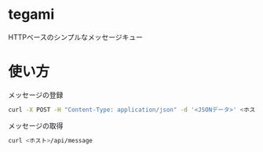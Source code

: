 # tegami

HTTPベースのシンプルなメッセージキュー

# 使い方

メッセージの登録

```bash
curl -X POST -H "Content-Type: application/json" -d '<JSONデータ>' <ホスト>/api/message
```

メッセージの取得

```bash
curl <ホスト>/api/message
```
